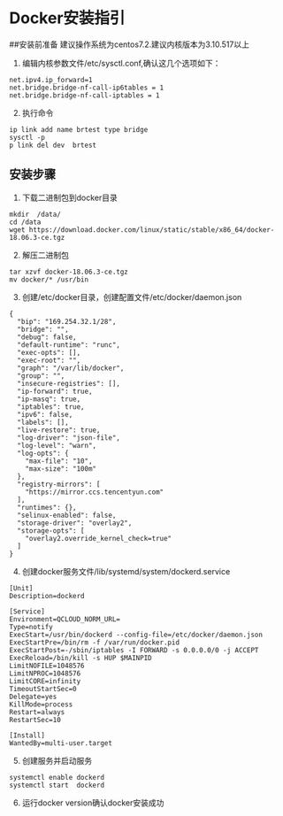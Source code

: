 # Docker安装指引

##安装前准备
建议操作系统为centos7.2.建议内核版本为3.10.517以上
1. 编辑内核参数文件/etc/sysctl.conf,确认这几个选项如下：
```
net.ipv4.ip_forward=1
net.bridge.bridge-nf-call-ip6tables = 1
net.bridge.bridge-nf-call-iptables = 1
```
2. 执行命令
```
ip link add name brtest type bridge
sysctl -p
p link del dev  brtest
```

## 安装步骤
1. 下载二进制包到docker目录
```
mkdir  /data/
cd /data
wget https://download.docker.com/linux/static/stable/x86_64/docker-18.06.3-ce.tgz
```
2. 解压二进制包
```
tar xzvf docker-18.06.3-ce.tgz
mv docker/* /usr/bin
```
3. 创建/etc/docker目录，创建配置文件/etc/docker/daemon.json
```
{
  "bip": "169.254.32.1/28",
  "bridge": "",
  "debug": false,
  "default-runtime": "runc",
  "exec-opts": [],
  "exec-root": "",
  "graph": "/var/lib/docker",
  "group": "",
  "insecure-registries": [],
  "ip-forward": true,
  "ip-masq": true,
  "iptables": true,
  "ipv6": false,
  "labels": [],
  "live-restore": true,
  "log-driver": "json-file",
  "log-level": "warn",
  "log-opts": {
    "max-file": "10",
    "max-size": "100m"
  },
  "registry-mirrors": [
    "https://mirror.ccs.tencentyun.com"
  ],
  "runtimes": {},
  "selinux-enabled": false,
  "storage-driver": "overlay2",
  "storage-opts": [
    "overlay2.override_kernel_check=true"
  ]
}

```
4. 创建docker服务文件/lib/systemd/system/dockerd.service
```
[Unit]
Description=dockerd

[Service]
Environment=QCLOUD_NORM_URL=
Type=notify
ExecStart=/usr/bin/dockerd --config-file=/etc/docker/daemon.json
ExecStartPre=/bin/rm -f /var/run/docker.pid
ExecStartPost=-/sbin/iptables -I FORWARD -s 0.0.0.0/0 -j ACCEPT
ExecReload=/bin/kill -s HUP $MAINPID
LimitNOFILE=1048576
LimitNPROC=1048576
LimitCORE=infinity
TimeoutStartSec=0
Delegate=yes
KillMode=process
Restart=always
RestartSec=10

[Install]
WantedBy=multi-user.target
```

5. 创建服务并启动服务
```
systemctl enable dockerd
systemctl start  dockerd
```

6. 运行docker version确认docker安装成功